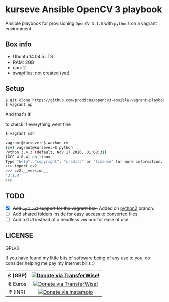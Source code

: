 # kurseve Ansible OpenCV 3 playbook

Ansible playbook for provisioning `OpenCV 3.1.0` with `python3` on a vagrant environment

## Box info

- Ubuntu 14.04.5 LTS
- RAM: 2GB
- cpu: 2
- swapfiles: not created (yet)

## Setup

```sh
$ git clone https://github.com/prodicus/opencv3-ansible-vagrant-playbook.git && cd opencv3-ansible-vagrant-playbook
$ vagrant up
```

And that's it!

to check if everything went fine

```sh
$ vagrant ssh
....
vagrant@kurseve:~$ workon cv
(cv) vagrant@kurseve:~$ python
Python 3.4.3 (default, Nov 17 2016, 01:08:31)
[GCC 4.8.4] on linux
Type "help", "copyright", "credits" or "license" for more information.
>>> import cv2
>>> cv2.__version__
'3.1.0'
>>>
```

## TODO

- [x] ~~Add `python2` support for the vagrant box.~~ Added on [python2](https://github.com/prodicus/opencv3-ansible-vagrant-playbook/tree/python2) branch.
- [ ] Add shared folders inside for easy access to converted files
- [ ] Add a GUI instead of a headless vm box for ease of use

## LICENSE

GPLv3


If you have found my little bits of software being of any use to you, do consider helping me pay my internet bills :)

| £ (GBP) | <a href="https://transferwise.com/pay/d804d854-6862-4127-afdd-4687d64cbd28" target="_blank"><img src="http://i.imgur.com/ARJfowA.png" alt="Donate via TransferWise!" title="Donate via TransferWise!" /></a> |
|:-------------------------------------------:|:-------------------------------------------------------------:|
| € Euros | <a href="https://transferwise.com/pay/64c586e3-ec99-4be8-af0b-59241f7b9b79" target="_blank"><img src="http://i.imgur.com/ARJfowA.png" alt="Donate via TransferWise!" title="Donate via TransferWise!" /></a> |
| ₹ (INR)  | <a href="https://www.instamojo.com/@tasdikrahman" target="_blank"><img src="https://www.instamojo.com/blog/wp-content/uploads/2017/01/instamojo-91.png" alt="Donate via instamojo" title="Donate via instamojo" /></a> | 
